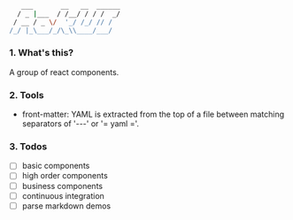 ```bash 
   ___       __   __  ______
  / _ |___  / /__/ / / /  _/
 / __ / _ \/  '_/ /_/ // /  
/_/ |_\___/_/\_\\____/___/  
```
### 1. What's this?
A group of react components.

### 2. Tools
- front-matter: YAML is extracted from the top of a file between matching separators of '---' or '= yaml ='.

### 3. Todos
- [ ] basic components
- [ ] high order components
- [ ] business components
- [ ] continuous integration
- [ ] parse markdown demos